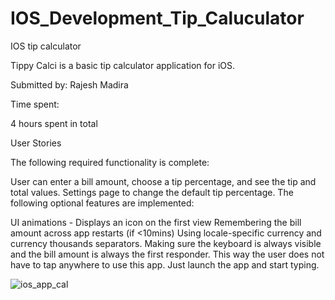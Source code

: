 # IOS_Development_Tip_Caluculator
IOS tip calculator

Tippy Calci is a basic tip calculator application for iOS.

Submitted by: Rajesh Madira

Time spent:

4 hours spent in total

User Stories

The following required functionality is complete:

 User can enter a bill amount, choose a tip percentage, and see the tip and total values.
 Settings page to change the default tip percentage.
The following optional features are implemented:

 UI animations - Displays an icon on the first view
 Remembering the bill amount across app restarts (if <10mins)
 Using locale-specific currency and currency thousands separators.
 Making sure the keyboard is always visible and the bill amount is always the first responder. This way the user does not have to tap anywhere to use this app. Just launch the app and start typing.

![ios_app_cal](https://cloud.githubusercontent.com/assets/21959756/23889121/a7d4b26a-0848-11e7-8b3c-b785a8f8f3f3.gif)
